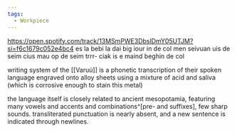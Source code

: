 ```yaml
---
tags:
  - Workpiece
---
```

https://open.spotify.com/track/13MSmPWE3DbslDmY05UTJM?si=f6c1679c052e4bc4
es la bebi la dai big iour
in de col men seivuan
uis de seim cius mau op de seim
trrr- ciak is e maind beghin de col

writing system of the [[Varuú]] is a phonetic transcription of their spoken language engraved onto alloy sheets using a mixture of acid and saliva (which is corrosive enough to stain this metal)

the language itself is closely related to ancient mesopotamia, featuring many vowels and accents and combinations^[pre- and suffixes], few sharp sounds. transliterated punctuation is nearly absent, and a new sentence is indicated through newlines. 